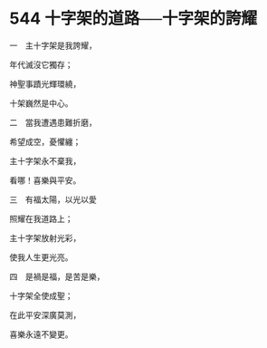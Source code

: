 # 544 十字架的道路──十字架的誇耀

一　主十字架是我誇耀，

年代滅沒它獨存；

神聖事蹟光輝環繞，

十架巍然是中心。

二　當我遭遇患難折磨，

希望成空，憂懼纏；

主十字架永不棄我，

看哪！喜樂與平安。

三　有福太陽，以光以愛

照耀在我道路上；

主十字架放射光彩，

使我人生更光亮。

四　是禍是福，是苦是樂，

十字架全使成聖；

在此平安深廣莫測，

喜樂永遠不變更。

